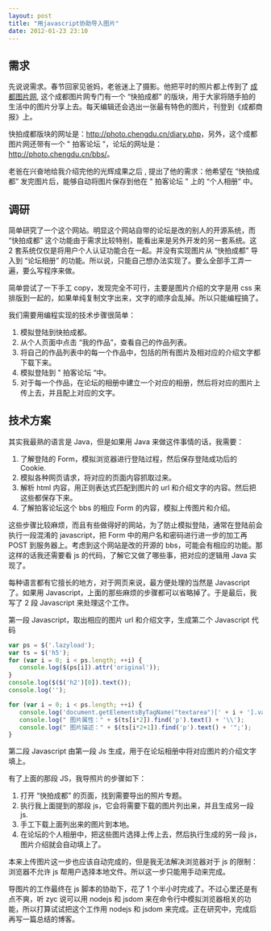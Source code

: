 ```yaml
---
layout: post
title: "用javascript协助导入图片"
date: 2012-01-23 23:10
---
```


## 需求
先说说需求。春节回家见爸妈，老爸迷上了摄影。他把平时的照片都上传到了 [成都图片网](http://photo.chengdu.cn/), 这个成都图片网专门有一个 “快拍成都” 的版块，用于大家将随手拍的生活中的图片分享上去。每天编辑还会选出一张最有特色的图片，刊登到《成都商报》上。

<!--more-->

快拍成都版块的网址是：<http://photo.chengdu.cn/diary.php>，另外，这个成都图片网还带有一个 " 拍客论坛 "，论坛的网址是：<http://photo.chengdu.cn/bbs/>。

老爸在兴奋地给我介绍完他的光辉成果之后 , 提出了他的需求：他希望在 “快拍成都” 发完图片后，能够自动将图片保存到他在 " 拍客论坛 " 上的 “个人相册” 中。

## 调研
简单研究了一个这个网站。明显这个网站自带的论坛是改的别人的开源系统，而 “快拍成都” 这个功能由于需求比较特别，能看出来是另外开发的另一套系统。这 2 套系统仅仅是将用户个人认证功能合在一起。并没有实现图片从 “快拍成都” 导入到 “论坛相册” 的功能。所以说，只能自己想办法实现了。要么全部手工弄一遍，要么写程序来做。

简单尝试了一下手工 copy，发现完全不可行，主要是图片介绍的文字是用 css 来排版到一起的，如果单纯复制文字出来，文字的顺序会乱掉。所以只能编程搞了。

我们需要用编程实现的技术步骤很简单：

1. 模拟登陆到快拍成都。
1. 从个人页面中点击 “我的作品”，查看自己的作品列表。
1. 将自己的作品列表中的每一个作品中，包括的所有图片及相对应的介绍文字都下载下来。
1. 模拟登陆到 " 拍客论坛 “中。
1. 对于每一个作品，在论坛的相册中建立一个对应的相册，然后将对应的图片上传上去，并且配上对应的文字。

## 技术方案
其实我最熟的语言是 Java，但是如果用 Java 来做这件事情的话，我需要：

1. 了解登陆的 Form，模拟浏览器进行登陆过程，然后保存登陆成功后的 Cookie.
1. 模拟各种网页请求，将对应的页面内容抓取过来。
1. 解析 html 内容，用正则表达式匹配到图片的 url 和介绍文字的内容。然后把这些都保存下来。
1. 了解拍客论坛这个 bbs 的相应 Form 的内容，模拟上传图片和介绍。

这些步骤比较麻烦，而且有些做得好的网站，为了防止模拟登陆，通常在登陆前会执行一段混淆的 javascript，把 Form 中的用户名和密码进行进一步的加工再 POST 到服务器上。考虑到这个网站是改的开源的 bbs，可能会有相应的功能。那这样的话我还需要看 js 的代码，了解它又做了哪些事，把对应的逻辑用 Java 实现了。

每种语言都有它擅长的地方，对于网页来说，最方便处理的当然是 Javascript 了。如果用 Javascript，上面的那些麻烦的步骤都可以省略掉了。于是最后，我写了 2 段 Javascript 来处理这个工作。

第一段 Javascript，取出相应的图片 url 和介绍文字，生成第二个 Javascript 代码

``` javascript
var ps = $('.lazyload');
var ts = $('h5');
for (var i = 0; i < ps.length; ++i) {
   console.log($(ps[i]).attr('original'));  
}
console.log($($('h2')[0]).text());
console.log('');

for (var i = 0; i < ps.length; ++i) {
   console.log('document.getElementsByTagName("textarea")[' + i + '].value="\\');
   console.log(" 图片属性：" + $(ts[i*2]).find('p').text() + '\\');
   console.log(" 图片描述：" + $(ts[i*2+1]).find('p').text() + '";');
}

```
第二段 Javascript 由第一段 Js 生成，用于在论坛相册中将对应图片的介绍文字填上。

有了上面的那段 JS，我导照片的步骤如下：

1. 打开 “快拍成都” 的页面，找到需要导出的照片专题。
1. 执行我上面提到的那段 js，它会将需要下载的图片列出来，并且生成另一段 js.
1. 手工下载上面列出来的图片到本地。
1. 在论坛的个人相册中，把这些图片选择上传上去，然后执行生成的另一段 js，图片介绍就会自动填上了。

本来上传图片这一步也应该自动完成的，但是我无法解决浏览器对于 js 的限制：浏览器不允许 js 帮用户选择本地文件。所以这一步只能用手动来完成。

导图片的工作最终在 js 脚本的协助下，花了 1 个半小时完成了。不过心里还是有点不爽，听 zyc 说可以用 nodejs 和 jsdom 来在命令行中模拟浏览器相关的功能，所以打算试试把这个工作用 nodejs 和 jsdom 来完成。正在研究中，完成后再写一篇总结的博客。
